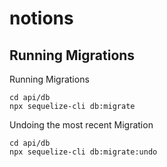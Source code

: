 # notions

## Running Migrations
Running Migrations
```shell
cd api/db
npx sequelize-cli db:migrate
```
Undoing the most recent Migration
```shell
cd api/db
npx sequelize-cli db:migrate:undo
```
